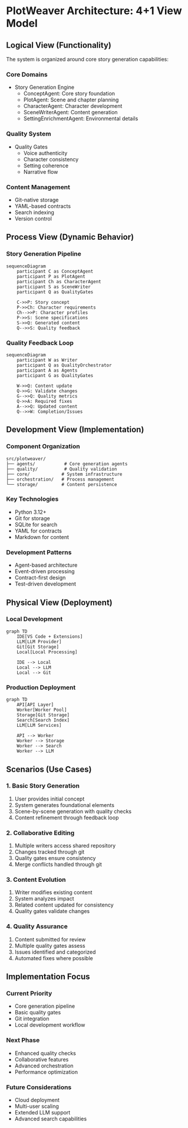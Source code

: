 # PlotWeaver Architecture: 4+1 View Model

## Logical View (Functionality)

The system is organized around core story generation capabilities:

### Core Domains
- Story Generation Engine
  - ConceptAgent: Core story foundation
  - PlotAgent: Scene and chapter planning
  - CharacterAgent: Character development
  - SceneWriterAgent: Content generation
  - SettingEnrichmentAgent: Environmental details

### Quality System
- Quality Gates
  - Voice authenticity
  - Character consistency
  - Setting coherence
  - Narrative flow

### Content Management
- Git-native storage
- YAML-based contracts
- Search indexing
- Version control

## Process View (Dynamic Behavior)

### Story Generation Pipeline
```mermaid
sequenceDiagram
    participant C as ConceptAgent
    participant P as PlotAgent
    participant Ch as CharacterAgent
    participant S as SceneWriter
    participant Q as QualityGates

    C->>P: Story concept
    P->>Ch: Character requirements
    Ch-->>P: Character profiles
    P->>S: Scene specifications
    S->>Q: Generated content
    Q-->>S: Quality feedback
```

### Quality Feedback Loop
```mermaid
sequenceDiagram
    participant W as Writer
    participant Q as QualityOrchestrator
    participant A as Agents
    participant G as QualityGates

    W->>Q: Content update
    Q->>G: Validate changes
    G-->>Q: Quality metrics
    Q->>A: Required fixes
    A-->>Q: Updated content
    Q-->>W: Completion/Issues
```

## Development View (Implementation)

### Component Organization
```
src/plotweaver/
├── agents/           # Core generation agents
├── quality/          # Quality validation
├── core/            # System infrastructure
├── orchestration/   # Process management
└── storage/         # Content persistence
```

### Key Technologies
- Python 3.12+
- Git for storage
- SQLite for search
- YAML for contracts
- Markdown for content

### Development Patterns
- Agent-based architecture
- Event-driven processing
- Contract-first design
- Test-driven development

## Physical View (Deployment)

### Local Development
```mermaid
graph TD
    IDE[VS Code + Extensions]
    LLM[LLM Provider]
    Git[Git Storage]
    Local[Local Processing]

    IDE --> Local
    Local --> LLM
    Local --> Git
```

### Production Deployment
```mermaid
graph TD
    API[API Layer]
    Worker[Worker Pool]
    Storage[Git Storage]
    Search[Search Index]
    LLM[LLM Services]

    API --> Worker
    Worker --> Storage
    Worker --> Search
    Worker --> LLM
```

## Scenarios (Use Cases)

### 1. Basic Story Generation
1. User provides initial concept
2. System generates foundational elements
3. Scene-by-scene generation with quality checks
4. Content refinement through feedback loop

### 2. Collaborative Editing
1. Multiple writers access shared repository
2. Changes tracked through git
3. Quality gates ensure consistency
4. Merge conflicts handled through git

### 3. Content Evolution
1. Writer modifies existing content
2. System analyzes impact
3. Related content updated for consistency
4. Quality gates validate changes

### 4. Quality Assurance
1. Content submitted for review
2. Multiple quality gates assess
3. Issues identified and categorized
4. Automated fixes where possible

## Implementation Focus

### Current Priority
- Core generation pipeline
- Basic quality gates
- Git integration
- Local development workflow

### Next Phase
- Enhanced quality checks
- Collaborative features
- Advanced orchestration
- Performance optimization

### Future Considerations
- Cloud deployment
- Multi-user scaling
- Extended LLM support
- Advanced search capabilities